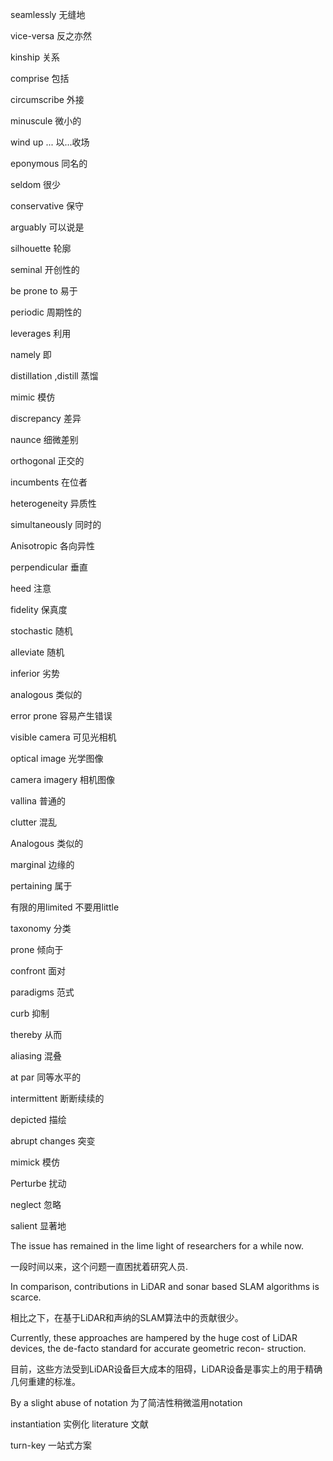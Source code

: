 <p>seamlessly 无缝地

vice-versa 反之亦然

kinship 关系

comprise 包括

circumscribe 外接

minuscule 微小的

wind up ... 以...收场

eponymous 同名的

seldom 很少

conservative 保守

arguably 可以说是

silhouette 轮廓

seminal 开创性的

be prone to 易于

periodic 周期性的

leverages 利用

namely 即

distillation ,distill 蒸馏

mimic 模仿

discrepancy 差异

naunce 细微差别

orthogonal 正交的

incumbents 在位者

heterogeneity 异质性

simultaneously 同时的

Anisotropic 各向异性

perpendicular 垂直

heed 注意

fidelity 保真度

stochastic 随机

alleviate 随机

inferior 劣势

analogous 类似的

error prone 容易产生错误

visible camera 可见光相机

optical image 光学图像

camera imagery 相机图像

vallina 普通的

clutter 混乱

Analogous 类似的

marginal 边缘的

pertaining 属于

有限的用limited 不要用little

taxonomy 分类

prone 倾向于

confront 面对

paradigms 范式

curb 抑制

thereby 从而

aliasing 混叠

at par 同等水平的

intermittent 断断续续的

depicted 描绘

abrupt changes 突变

mimick 模仿

Perturbe 扰动

neglect 忽略

salient 显著地

The issue has remained in the lime light of researchers for a while now.

一段时间以来，这个问题一直困扰着研究人员.


In comparison, contributions in LiDAR and sonar based SLAM algorithms is scarce.&nbsp;

相比之下，在基于LiDAR和声纳的SLAM算法中的贡献很少。

Currently, these approaches are hampered by the huge cost of LiDAR devices, the de-facto standard for accurate geometric recon- struction.

目前，这些方法受到LiDAR设备巨大成本的阻碍，LiDAR设备是事实上的用于精确几何重建的标准。

By a slight abuse of notation
为了简洁性稍微滥用notation

instantiation 实例化
literature 文献

turn-key 一站式方案